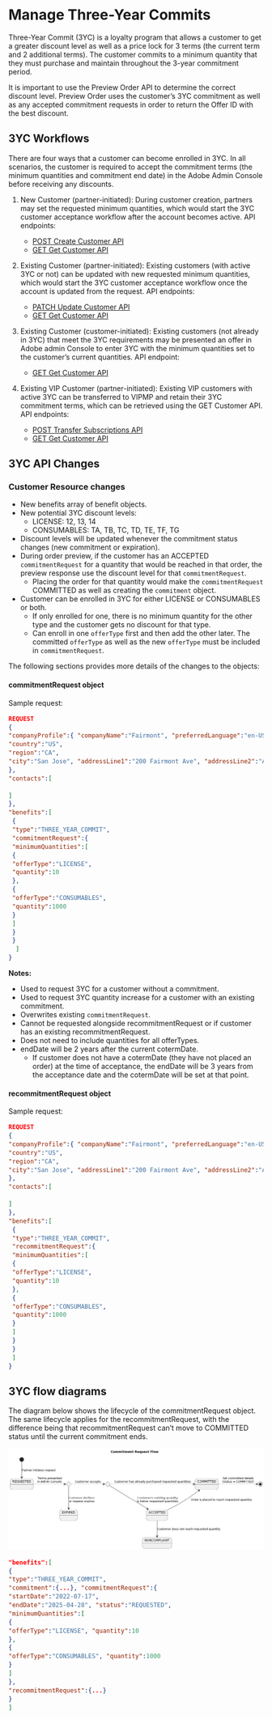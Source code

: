 # Manage Three-Year Commits

Three-Year Commit (3YC) is a loyalty program that allows a customer to get a greater discount level as well as a price lock for 3 terms (the current term and 2 additional terms). The customer commits to a minimum quantity that they must purchase and maintain throughout the 3-year commitment period.

It is important to use the Preview Order API to determine the correct discount level. Preview Order uses the customer’s 3YC commitment as well as any accepted commitment requests in order to return the Offer ID with the best discount.

## 3YC Workflows

There are four ways that a customer can become enrolled in 3YC. In all scenarios, the customer is required to accept the commitment terms (the minimum quantities and commitment end date) in the Adobe Admin Console before receiving any discounts.

1. New Customer (partner-initiated): During customer creation, partners may set the requested minimum quantities, which would start the 3YC customer acceptance workflow after the account becomes active. API endpoints:
   * [POST Create Customer API](./index.md)
   * [GET Get Customer API](./index.md)
2. Existing Customer (partner-initiated): Existing customers (with active 3YC or not) can be updated with new requested minimum quantities, which would start the 3YC customer acceptance workflow once the account is updated from the request. API endpoints:
   * [PATCH Update Customer API](./index.md)
   * [GET Get Customer API](./index.md)
3. Existing Customer (customer-initiated): Existing customers (not already in 3YC) that meet the 3YC requirements may be presented an offer in Adobe admin Console to enter 3YC with the minimum quantities set to the customer’s current quantities. API endpoint:

   * [GET Get Customer API](./index.md)

4. Existing VIP Customer (partner-initiated): Existing VIP customers with active 3YC can be transferred to VIPMP and retain their 3YC commitment terms, which can be retrieved using the GET Customer API. API endpoints:

   * [POST Transfer Subscriptions API](./index.md)
   * [GET Get Customer API](./index.md)

## 3YC API Changes

### Customer Resource changes

* New benefits array of benefit objects.
* New potential 3YC discount levels:
  * LICENSE: 12, 13, 14
  * CONSUMABLES: TA, TB, TC, TD, TE, TF, TG
* Discount levels will be updated whenever the commitment status changes (new commitment or expiration).
* During order preview, if the customer has an ACCEPTED `commitmentRequest` for a quantity that would be reached in that order, the preview response use the discount level for that `commitmentRequest`.
  * Placing the order for that quantity would make the `commitmentRequest` COMMITTED as well as creating the `commitment` object.
* Customer can be enrolled in 3YC for either LICENSE or CONSUMABLES or both.
  * If only enrolled for one, there is no minimum quantity for the other type and the customer gets no discount for that type.
  * Can enroll in one `offerType` first and then add the other later. The committed `offerType` as well as the new `offerType` must be included in `commitmentRequest`.

The following sections provides more details of the changes to the objects:

#### commitmentRequest object

Sample request:

```json
REQUEST
{
"companyProfile":{ "companyName":"Fairmont", "preferredLanguage":"en-US", "address":{
"country":"US",
"region":"CA",
"city":"San Jose", "addressLine1":"200 Fairmont Ave", "addressLine2":"Apt 123", "postalCode":"95110-1234", "phoneNumber":"800-123-4567"
},
"contacts":[

]
},
"benefits":[
 {
 "type":"THREE_YEAR_COMMIT",
 "commitmentRequest":{
 "minimumQuantities":[
 {
 "offerType":"LICENSE",
 "quantity":10
 },
 {
 "offerType":"CONSUMABLES",
 "quantity":1000
 }
 ]
 }
 }
  ]
}
```

**Notes:**

* Used to request 3YC for a customer without a commitment.
* Used to request 3YC quantity increase for a customer with an existing commitment.
* Overwrites existing `commitmentRequest`.
* Cannot be requested alongside recommitmentRequest or if customer has an existing recommitmentRequest.
* Does not need to include quantities for all offerTypes.
* endDate will be 2 years after the current cotermDate.
  * If customer does not have a cotermDate (they have not placed an order) at the time of acceptance, the endDate will be 3 years from the acceptance date and the cotermDate will be set at that point.

#### recommitmentRequest object

Sample request:

```json
REQUEST
{
"companyProfile":{ "companyName":"Fairmont", "preferredLanguage":"en-US", "address":{
"country":"US",
"region":"CA",
"city":"San Jose", "addressLine1":"200 Fairmont Ave", "addressLine2":"Apt 123", "postalCode":"95110-1234", "phoneNumber":"800-123-4567"
},
"contacts":[

]
},
"benefits":[
 {
 "type":"THREE_YEAR_COMMIT",
 "recommitmentRequest":{
 "minimumQuantities":[
 {
 "offerType":"LICENSE",
 "quantity":10
 },
 {
 "offerType":"CONSUMABLES",
 "quantity":1000
 }
 ]
 }
 }
 ]
}
```

## 3YC flow diagrams

The diagram below shows the lifecycle of the commitmentRequest object. The same lifecycle applies for the recommitmentRequest, with the difference being that recommitmentRequest can’t move to COMMITTED status until the current commitment ends.

![3YC flow diagram](/src/pages/image/3yc_flow_diagram.jpg)

```json
"benefits":[
{
"type":"THREE_YEAR_COMMIT",
"commitment":{...}, "commitmentRequest":{
"startDate":"2022-07-17",
"endDate":"2025-04-28", "status":"REQUESTED",
"minimumQuantities":[
{
"offerType":"LICENSE", "quantity":10
},
{
"offerType":"CONSUMABLES", "quantity":1000
}
]
},
"recommitmentRequest":{...}
}
]
```
